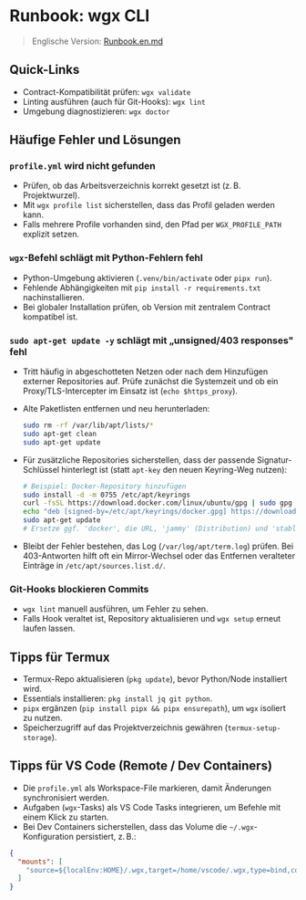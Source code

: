 # Runbook: wgx CLI

> Englische Version: [Runbook.en.md](Runbook.en.md)

## Quick-Links

- Contract-Kompatibilität prüfen: `wgx validate`
- Linting ausführen (auch für Git-Hooks): `wgx lint`
- Umgebung diagnostizieren: `wgx doctor`

## Häufige Fehler und Lösungen

### `profile.yml` wird nicht gefunden

- Prüfen, ob das Arbeitsverzeichnis korrekt gesetzt ist (z. B. Projektwurzel).
- Mit `wgx profile list` sicherstellen, dass das Profil geladen werden kann.
- Falls mehrere Profile vorhanden sind, den Pfad per `WGX_PROFILE_PATH` explizit setzen.

### `wgx`-Befehl schlägt mit Python-Fehlern fehl

- Python-Umgebung aktivieren (`.venv/bin/activate` oder `pipx run`).
- Fehlende Abhängigkeiten mit `pip install -r requirements.txt` nachinstallieren.
- Bei globaler Installation prüfen, ob Version mit zentralem Contract kompatibel ist.

### `sudo apt-get update -y` schlägt mit „unsigned/403 responses" fehl

- Tritt häufig in abgeschotteten Netzen oder nach dem Hinzufügen externer Repositories auf. Prüfe zunächst die Systemzeit und ob ein Proxy/TLS-Intercepter im Einsatz ist (`echo $https_proxy`).
- Alte Paketlisten entfernen und neu herunterladen:

  ```bash
  sudo rm -rf /var/lib/apt/lists/*
  sudo apt-get clean
  sudo apt-get update
  ```

- Für zusätzliche Repositories sicherstellen, dass der passende Signatur-Schlüssel hinterlegt ist (statt `apt-key` den neuen Keyring-Weg nutzen):

  ```bash
  # Beispiel: Docker-Repository hinzufügen
  sudo install -d -m 0755 /etc/apt/keyrings
  curl -fsSL https://download.docker.com/linux/ubuntu/gpg | sudo gpg --dearmor -o /etc/apt/keyrings/docker.gpg
  echo "deb [signed-by=/etc/apt/keyrings/docker.gpg] https://download.docker.com/linux/ubuntu jammy stable" | sudo tee /etc/apt/sources.list.d/docker.list
  sudo apt-get update
  # Ersetze ggf. 'docker', die URL, 'jammy' (Distribution) und 'stable' (Komponenten) entsprechend deiner Quelle.
  ```

- Bleibt der Fehler bestehen, das Log (`/var/log/apt/term.log`) prüfen. Bei 403-Antworten hilft oft ein Mirror-Wechsel oder das Entfernen veralteter Einträge in `/etc/apt/sources.list.d/`.

### Git-Hooks blockieren Commits

- `wgx lint` manuell ausführen, um Fehler zu sehen.
- Falls Hook veraltet ist, Repository aktualisieren und `wgx setup` erneut laufen lassen.

## Tipps für Termux

- Termux-Repo aktualisieren (`pkg update`), bevor Python/Node installiert wird.
- Essentials installieren: `pkg install jq git python`.
- `pipx` ergänzen (`pip install pipx && pipx ensurepath`), um `wgx` isoliert zu nutzen.
- Speicherzugriff auf das Projektverzeichnis gewähren (`termux-setup-storage`).

## Tipps für VS Code (Remote / Dev Containers)

- Die `profile.yml` als Workspace-File markieren, damit Änderungen synchronisiert werden.
- Aufgaben (`wgx`-Tasks) als VS Code Tasks integrieren, um Befehle mit einem Klick zu starten.
- Bei Dev Containers sicherstellen, dass das Volume die `~/.wgx`-Konfiguration persistiert, z. B.:

```json
{
  "mounts": [
    "source=${localEnv:HOME}/.wgx,target=/home/vscode/.wgx,type=bind,consistency=cached"
  ]
}
```
